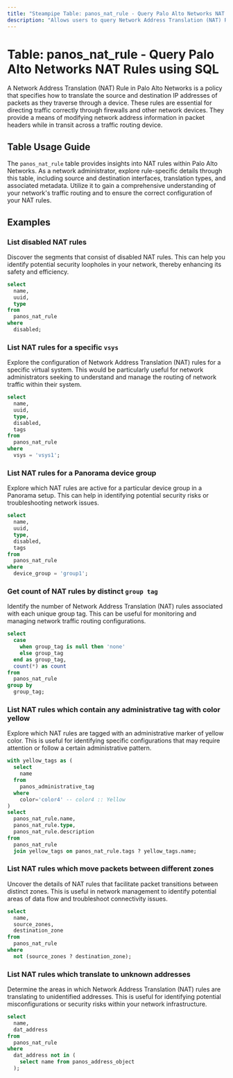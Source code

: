```yaml
---
title: "Steampipe Table: panos_nat_rule - Query Palo Alto Networks NAT Rules using SQL"
description: "Allows users to query Network Address Translation (NAT) Rules in Palo Alto Networks, providing insights into rule configurations, source and destination interfaces, and translation types."
---
```


# Table: panos_nat_rule - Query Palo Alto Networks NAT Rules using SQL

A Network Address Translation (NAT) Rule in Palo Alto Networks is a policy that specifies how to translate the source and destination IP addresses of packets as they traverse through a device. These rules are essential for directing traffic correctly through firewalls and other network devices. They provide a means of modifying network address information in packet headers while in transit across a traffic routing device.

## Table Usage Guide

The `panos_nat_rule` table provides insights into NAT rules within Palo Alto Networks. As a network administrator, explore rule-specific details through this table, including source and destination interfaces, translation types, and associated metadata. Utilize it to gain a comprehensive understanding of your network's traffic routing and to ensure the correct configuration of your NAT rules.

## Examples

### List disabled NAT rules
Discover the segments that consist of disabled NAT rules. This can help you identify potential security loopholes in your network, thereby enhancing its safety and efficiency.

```sql
select
  name,
  uuid,
  type
from
  panos_nat_rule
where
  disabled;
```

### List NAT rules for a specific `vsys`
Explore the configuration of Network Address Translation (NAT) rules for a specific virtual system. This would be particularly useful for network administrators seeking to understand and manage the routing of network traffic within their system.

```sql
select
  name,
  uuid,
  type,
  disabled,
  tags
from
  panos_nat_rule
where
  vsys = 'vsys1';
```

### List NAT rules for a **Panorama** device group
Explore which NAT rules are active for a particular device group in a Panorama setup. This can help in identifying potential security risks or troubleshooting network issues.

```sql
select
  name,
  uuid,
  type,
  disabled,
  tags
from
  panos_nat_rule
where
  device_group = 'group1';
```

### Get count of NAT rules by distinct `group tag`
Identify the number of Network Address Translation (NAT) rules associated with each unique group tag. This can be useful for monitoring and managing network traffic routing configurations.

```sql
select
  case
    when group_tag is null then 'none'
    else group_tag
  end as group_tag,
  count(*) as count
from
  panos_nat_rule
group by
  group_tag;
```

### List NAT rules which contain any administrative tag with color yellow
Explore which NAT rules are tagged with an administrative marker of yellow color. This is useful for identifying specific configurations that may require attention or follow a certain administrative pattern.

```sql
with yellow_tags as (
  select
    name
  from
    panos_administrative_tag
  where
    color='color4' -- color4 :: Yellow
)
select
  panos_nat_rule.name,
  panos_nat_rule.type,
  panos_nat_rule.description
from
  panos_nat_rule
  join yellow_tags on panos_nat_rule.tags ? yellow_tags.name;
```

### List NAT rules which move packets between different zones
Uncover the details of NAT rules that facilitate packet transitions between distinct zones. This is useful in network management to identify potential areas of data flow and troubleshoot connectivity issues.

```sql
select
  name,
  source_zones,
  destination_zone
from
  panos_nat_rule
where
  not (source_zones ? destination_zone);
```

### List NAT rules which translate to unknown addresses
Determine the areas in which Network Address Translation (NAT) rules are translating to unidentified addresses. This is useful for identifying potential misconfigurations or security risks within your network infrastructure.

```sql
select
  name,
  dat_address
from
  panos_nat_rule
where
  dat_address not in (
    select name from panos_address_object
  );
```